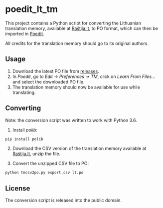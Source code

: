 # poedit\_lt\_tm

This project contains a Python script for converting the Lithuanian translation
memory, available at
[Raštija.lt](https://www.raštija.lt/lokalizavimas/vertimo-atmintis/281), to PO
format, which can then be imported in [Poedit](https://poedit.net/).

All credits for the translation memory should go to its original authors.

## Usage

1. Download the latest PO file from
   [releases](https://github.com/naglis/poedit_lt_tm/releases).
2. In _Poedit_, go to _Edit &rarr; Preferences &rarr; TM_, click on _Learn From
   Files..._ and select the downloaded PO file.
3. The translation memory should now be available for use while translating.

## Converting

Note: the conversion script was written to work with Python 3.6.

1. Install _polib_:

```sh
pip install polib
```

2. Download the CSV version of the translation memory available at
   [Raštija.lt](https://www.raštija.lt/lokalizavimas/vertimo-atmintis/281),
   unzip the file.

3. Convert the unzipped CSV file to PO:

```sh
python tmcsv2po.py export.csv lt.po
```

## License

The conversion script is released into the public domain.
